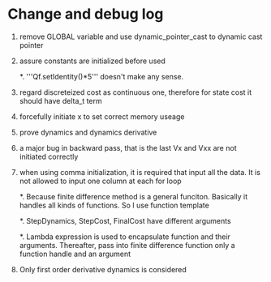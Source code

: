 # Change and debug log

1. remove GLOBAL variable and use dynamic_pointer_cast to dynamic cast pointer

2. assure constants are initialized before used
	
	*. '''Qf.setIdentity()*5''' doesn't make any sense.

3. regard discreteized cost as continuous one, therefore for state cost it should have delta_t term

4. forcefully initiate x to set correct memory useage

5. prove dynamics and dynamics derivative

6. a major bug in backward pass, that is the last Vx and Vxx are not initiated correctly

7. when using comma initialization, it is required that input all the data. It is not allowed to input one column at each for loop

	*. Because finite difference method is a general funciton. Basically it handles all kinds of functions. So I use function template

	*. StepDynamics, StepCost, FinalCost have different arguments

	*. Lambda expression is used to encapsulate function and their arguments. Thereafter, pass into finite difference function only a function handle and an argument
	
8. Only first order derivative dynamics is considered

